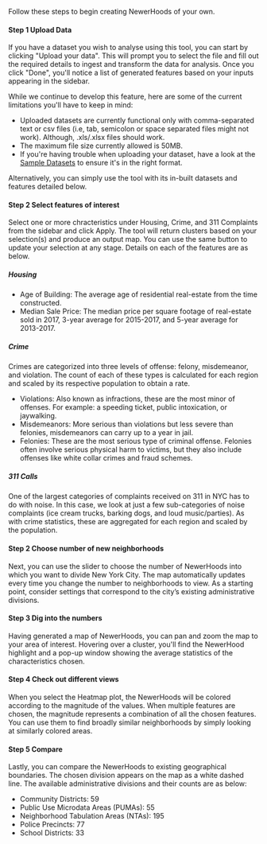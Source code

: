 Follow these steps to begin creating NewerHoods of your own.

#### Step 1 Upload Data
If you have a dataset you wish to analyse using this tool, you can start by clicking "Upload your data". 
This will prompt you to select the file and fill out the required details to ingest and transform the data for analysis. 
Once you click "Done", you'll notice a list of generated features based on your inputs appearing in the sidebar.  

While we continue to develop this feature, here are some of the current limitations you'll have to keep in mind:

- Uploaded datasets are currently functional only with comma-separated text or csv files (i.e, tab, semicolon or space separated files might not work). Although, .xls/.xlsx files should work. 
- The maximum file size currently allowed is 50MB. 
- If you're having trouble when uploading your dataset, have a look at the [Sample Datasets](https://github.com/tsdataclinic/newerhoods/tree/master/newerhoods/sample_data) to ensure it's in the right format. 


Alternatively, you can simply use the tool with its in-built datasets and features detailed below.  

#### Step 2 Select features of interest
Select one or more chracteristics under Housing, Crime, and 311 Complaints from the sidebar and click Apply. The tool will return clusters based on your selection(s) and produce an output map. You can use the same button to update your selection at any stage. Details on each of the features are as below.

##### Housing

- Age of Building: The average age of residential real-estate from the time constructed.
- Median Sale Price: The median price per square footage of real-estate sold in 2017, 3-year average for 2015-2017, and 5-year average for 2013-2017.


##### Crime
Crimes are categorized into three levels of offense: felony, misdemeanor, and violation. The count of each of these types is calculated for each region and scaled by its respective population to obtain a rate.

- Violations: Also known as infractions, these are the most minor of offenses. For example: a speeding ticket, public intoxication, or jaywalking.
- Misdemeanors: More serious than violations but less severe than felonies, misdemeanors can carry up to a year in jail.
- Felonies: These are the most serious type of criminal offense. Felonies often involve serious physical harm to victims, but they also include offenses like white collar crimes and fraud schemes.


##### 311 Calls
One of the largest categories of complaints received on 311 in NYC has to do with noise. In this case, we look at just a few sub-categories of noise complaints (ice cream trucks, barking dogs, and loud music/parties). As with crime statistics, these are aggregated for each region and scaled by the population.

#### Step 2 Choose number of new neighborhoods
Next, you can use the slider to choose the number of NewerHoods into which you want to divide New York City. The map automatically updates every time you change the number to neighborhoods to view. As a starting point, consider settings that correspond to the city’s existing administrative divisions.

#### Step 3 Dig into the numbers
Having generated a map of NewerHoods, you can pan and zoom the map to your area of interest. Hovering over a cluster, you'll find the NewerHood highlight and a pop-up window showing the average statistics of the characteristics chosen.

#### Step 4 Check out different views
When you select the Heatmap plot, the NewerHoods will be colored according to the magnitude of the values. When multiple features are chosen, the magnitude represents a combination of all the chosen features. You can use them to find broadly similar neighborhoods by simply looking at similarly colored areas.

#### Step 5 Compare
Lastly, you can compare the NewerHoods to existing geographical boundaries. The chosen division appears on the map as a white dashed line. The available administrative divisions and their counts are as below:

- Community Districts: 59
- Public Use Microdata Areas (PUMAs): 55
- Neighborhood Tabulation Areas (NTAs): 195
- Police Precincts: 77
- School Districts: 33

